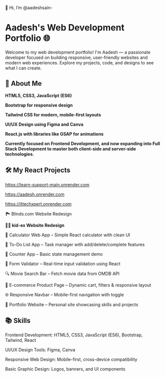 👋 Hi, I’m @aadeshsain-

# Aadesh's Web Development Portfolio 🌐  

Welcome to my web development portfolio! I'm Aadesh — a passionate developer focused on building responsive, user-friendly websites and modern web experiences. Explore my projects, code, and designs to see what I can create.

## 🚀 About Me  

**HTML5, CSS3, JavaScript (ES6)**

**Bootstrap for responsive design**

**Tailwind CSS for modern, mobile-first layouts**

**UI/UX Design using Figma and Canva**

**React.js with libraries like GSAP for animations**

**Currently focused on Frontend Development, and now expanding into Full Stack Development to master both client-side and server-side technologies.**





## 🛠️ My React Projects

https://learn-support-main.onrender.com

https://aadesh.onrender.com

https://ittechxpert.onrender.com

 🏞️ Blinds.com Website Redesign

 **🤸‍♂️ kid-ex Website Redesign**

📱 Calculator Web App – Simple React calculator with clean UI

🧾 To-Do List App – Task manager with add/delete/complete features

🔢 Counter App – Basic state management demo

📨 Form Validator – Real-time input validation using React

🔍 Movie Search Bar – Fetch movie data from OMDB API

🛒 E-commerce Product Page – Dynamic cart, filters & responsive layout

🌐 Responsive Navbar – Mobile-first navigation with toggle

🌟 Portfolio Website – Personal site showcasing skills and projects




## 📚 Skills
Frontend Development: HTML5, CSS3, JavaScript (ES6), Bootstrap, Tailwind, React

UI/UX Design Tools: Figma, Canva

Responsive Web Design: Mobile-first, cross-device compatibility

Basic Graphic Design: Logos, banners, and UI components
